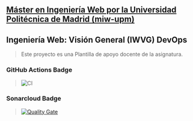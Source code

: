 ## [Máster en Ingeniería Web por la Universidad Politécnica de Madrid (miw-upm)](http://miw.etsisi.upm.es)
## Ingeniería Web: Visión General (IWVG) DevOps
> Este proyecto es una Plantilla de apoyo docente de la asignatura.

### GitHub Actions Badge ###
>![CI](https://github.com/Sucrox/ivwg-devops-alonso-adrian/actions/workflows/test-sonar.yml/badge.svg)

### Sonarcloud Badge ###
>[![Quality Gate](https://sonarcloud.io/api/project_badges/measure?project=Sucrox_ivwg-devops-alonso-adrian&metric=alert_status)](https://sonarcloud.io/dashboard?id=Sucrox_ivwg-devops-alonso-adrian)
